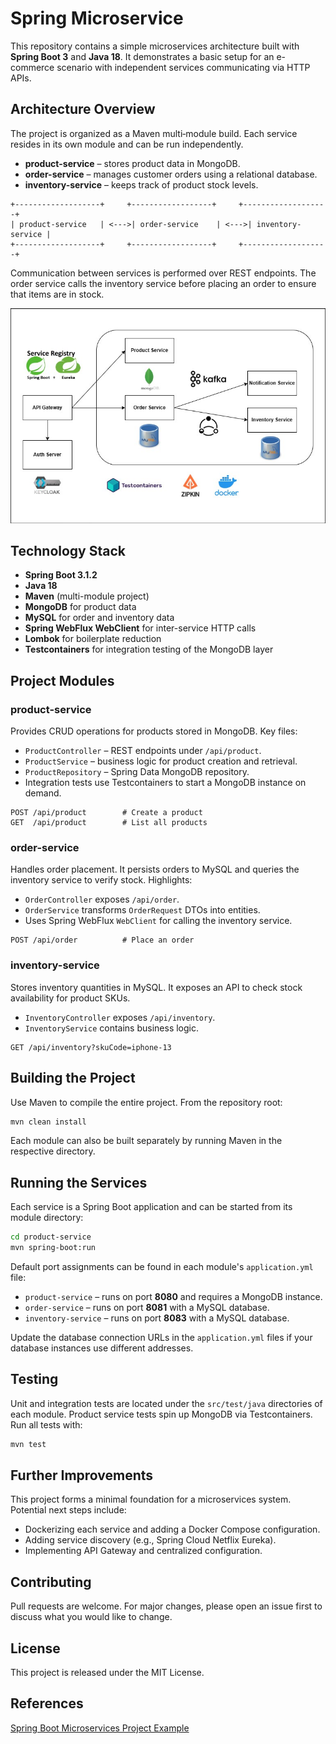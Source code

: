 # Spring Microservice

This repository contains a simple microservices architecture built with **Spring Boot 3** and **Java 18**. It demonstrates a basic setup for an e-commerce scenario with independent services communicating via HTTP APIs.

## Architecture Overview

The project is organized as a Maven multi‑module build. Each service resides in its own module and can be run independently.

- **product-service** – stores product data in MongoDB.
- **order-service** – manages customer orders using a relational database.
- **inventory-service** – keeps track of product stock levels.

```
+-------------------+     +------------------+     +-------------------+
| product-service   | <--->| order-service    | <--->| inventory-service |
+-------------------+     +------------------+     +-------------------+
```

Communication between services is performed over REST endpoints. The order service calls the inventory service before placing an order to ensure that items are in stock.

![img.png](images/architecture.png)

## Technology Stack

- **Spring Boot 3.1.2**
- **Java 18**
- **Maven** (multi-module project)
- **MongoDB** for product data
- **MySQL** for order and inventory data
- **Spring WebFlux WebClient** for inter-service HTTP calls
- **Lombok** for boilerplate reduction
- **Testcontainers** for integration testing of the MongoDB layer

## Project Modules

### product-service

Provides CRUD operations for products stored in MongoDB. Key files:

- `ProductController` – REST endpoints under `/api/product`.
- `ProductService` – business logic for product creation and retrieval.
- `ProductRepository` – Spring Data MongoDB repository.
- Integration tests use Testcontainers to start a MongoDB instance on demand.

```
POST /api/product        # Create a product
GET  /api/product        # List all products
```

### order-service

Handles order placement. It persists orders to MySQL and queries the inventory service to verify stock. Highlights:

- `OrderController` exposes `/api/order`.
- `OrderService` transforms `OrderRequest` DTOs into entities.
- Uses Spring WebFlux `WebClient` for calling the inventory service.

```
POST /api/order          # Place an order
```

### inventory-service

Stores inventory quantities in MySQL. It exposes an API to check stock availability for product SKUs.

- `InventoryController` exposes `/api/inventory`.
- `InventoryService` contains business logic.

```
GET /api/inventory?skuCode=iphone-13
```

## Building the Project

Use Maven to compile the entire project. From the repository root:

```bash
mvn clean install
```

Each module can also be built separately by running Maven in the respective directory.

## Running the Services

Each service is a Spring Boot application and can be started from its module directory:

```bash
cd product-service
mvn spring-boot:run
```

Default port assignments can be found in each module's `application.yml` file:

- `product-service` – runs on port **8080** and requires a MongoDB instance.
- `order-service` – runs on port **8081** with a MySQL database.
- `inventory-service` – runs on port **8083** with a MySQL database.

Update the database connection URLs in the `application.yml` files if your database instances use different addresses.

## Testing

Unit and integration tests are located under the `src/test/java` directories of each module. Product service tests spin up MongoDB via Testcontainers. Run all tests with:

```bash
mvn test
```

## Further Improvements

This project forms a minimal foundation for a microservices system. Potential next steps include:

- Dockerizing each service and adding a Docker Compose configuration.
- Adding service discovery (e.g., Spring Cloud Netflix Eureka).
- Implementing API Gateway and centralized configuration.

## Contributing

Pull requests are welcome. For major changes, please open an issue first to discuss what you would like to change.

## License

This project is released under the MIT License.

## References
[Spring Boot Microservices Project Example](https://www.youtube.com/playlist?list=PLSVW22jAG8pBnhAdq9S8BpLnZ0_jVBj0c)

